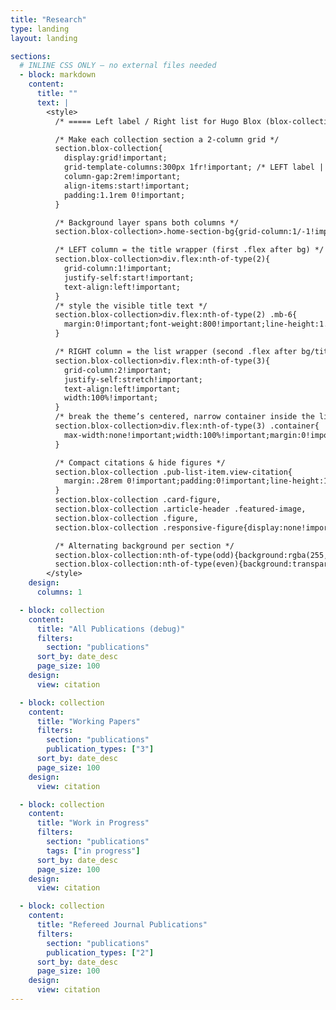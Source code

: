 ```yaml
---
title: "Research"
type: landing
layout: landing

sections:
  # INLINE CSS ONLY — no external files needed
  - block: markdown
    content:
      title: ""
      text: |
        <style>
          /* ===== Left label / Right list for Hugo Blox (blox-collection markup) ===== */

          /* Make each collection section a 2-column grid */
          section.blox-collection{
            display:grid!important;
            grid-template-columns:300px 1fr!important; /* LEFT label | RIGHT list */
            column-gap:2rem!important;
            align-items:start!important;
            padding:1.1rem 0!important;
          }

          /* Background layer spans both columns */
          section.blox-collection>.home-section-bg{grid-column:1/-1!important}

          /* LEFT column = the title wrapper (first .flex after bg) */
          section.blox-collection>div.flex:nth-of-type(2){
            grid-column:1!important;
            justify-self:start!important;
            text-align:left!important;
          }
          /* style the visible title text */
          section.blox-collection>div.flex:nth-of-type(2) .mb-6{
            margin:0!important;font-weight:800!important;line-height:1.15!important;
          }

          /* RIGHT column = the list wrapper (second .flex after bg/title) */
          section.blox-collection>div.flex:nth-of-type(3){
            grid-column:2!important;
            justify-self:stretch!important;
            text-align:left!important;
            width:100%!important;
          }
          /* break the theme’s centered, narrow container inside the list */
          section.blox-collection>div.flex:nth-of-type(3) .container{
            max-width:none!important;width:100%!important;margin:0!important;padding:0!important;
          }

          /* Compact citations & hide figures */
          section.blox-collection .pub-list-item.view-citation{
            margin:.28rem 0!important;padding:0!important;line-height:1.35!important;font-size:1rem!important;
          }
          section.blox-collection .card-figure,
          section.blox-collection .article-header .featured-image,
          section.blox-collection .figure,
          section.blox-collection .responsive-figure{display:none!important}

          /* Alternating background per section */
          section.blox-collection:nth-of-type(odd){background:rgba(255,255,255,.035)!important}
          section.blox-collection:nth-of-type(even){background:transparent!important}
        </style>
    design:
      columns: 1

  - block: collection
    content:
      title: "All Publications (debug)"
      filters:
        section: "publications"
      sort_by: date_desc
      page_size: 100
    design:
      view: citation

  - block: collection
    content:
      title: "Working Papers"
      filters:
        section: "publications"
        publication_types: ["3"]
      sort_by: date_desc
      page_size: 100
    design:
      view: citation

  - block: collection
    content:
      title: "Work in Progress"
      filters:
        section: "publications"
        tags: ["in progress"]
      sort_by: date_desc
      page_size: 100
    design:
      view: citation

  - block: collection
    content:
      title: "Refereed Journal Publications"
      filters:
        section: "publications"
        publication_types: ["2"]
      sort_by: date_desc
      page_size: 100
    design:
      view: citation
---
```



